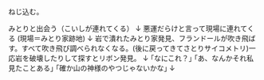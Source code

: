 ねじ込む。


みとりと出会う（こいしが連れてくる）
↓
悪運だらけと言って現場に連れてくる
(現場＝みとり家跡地)
↓
岩で潰れたみとり家発見、フランドールが吹き飛ばす。すべて吹き飛び調べられなくなる。(後に戻ってきてさとりサイコメトリ)一応岩を破壊したりして探すとリボン発見。
↓
｢なにこれ？｣
｢あ、なんかそれ私見たことある｣
｢確か山の神様のやつじゃないかな｣
↓
